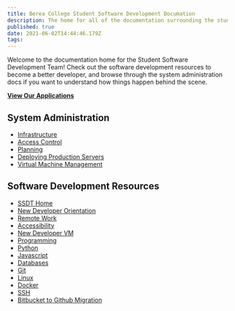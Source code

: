 ```yaml
---
title: Berea College Student Software Development Documation
description: The home for all of the documentation surrounding the student software development team at Berea College
published: true
date: 2021-06-02T14:44:46.179Z
tags: 
---
```


 
Welcome to the documentation home for the Student Software Development Team! Check out the software development resources to become a better developer, and browse through the system administration docs if you want to understand how things happen behind the scene.
 
**[View Our Applications](/applications)**
 
## System Administration

* [Infrastructure](/infrastructure)
* [Access Control](/access)
* [Planning](/plans)
* [Deploying Production Servers](/production-servers)
* [Virtual Machine Management](/vm-management)

## Software Development Resources

* [SSDT Home](ssdt-program)
* [New Developer Orientation](/ssdt-program/new-programmer-guide)
* [Remote Work](/remote-work)
* [Accessibility](/accessibility)
* [New Developer VM](/new-vm)
* [Programming](/programming)
* [Python](/python)
* [Javascript](/javascript)
* [Databases](/database)
* [Git](/git)
* [Linux](/linux)
* [Docker](/docker)
* [SSH](/ssh)
* [Bitbucket to Github Migration](/ssdt-program/bitbucket-to-github-migration)

